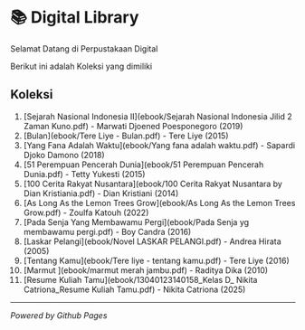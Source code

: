 # 📚 Digital Library

Selamat Datang di Perpustakaan Digital

Berikut ini adalah Koleksi yang dimiliki
## Koleksi

1. [Sejarah Nasional Indonesia II](ebook/Sejarah Nasional Indonesia Jilid 2 Zaman Kuno.pdf) - Marwati Djoened Poesponegoro (2019)
2. [Bulan](ebook/Tere Liye - Bulan.pdf) - Tere Liye (2015)
3. [Yang Fana Adalah Waktu](ebook/Yang fana adalah waktu.pdf) - Sapardi Djoko Damono (2018)
4. [51 Perempuan Pencerah Dunia](ebook/51 Perempuan Pencerah Dunia.pdf) - Tetty Yukesti (2015)
5. [100 Cerita Rakyat Nusantara](ebook/100 Cerita Rakyat Nusantara by Dian Kristiania.pdf) - Dian Kristiani (2014)
6. [As Long As the Lemon Trees Grow](ebook/As Long As the Lemon Trees Grow.pdf) - Zoulfa Katouh (2022)
7. [Pada Senja Yang Membawamu Pergi](ebook/Pada Senja yg membawamu pergi.pdf) - Boy Candra (2016)
8. [Laskar Pelangi](ebook/Novel LASKAR PELANGI.pdf) - Andrea Hirata (2005)
9. [Tentang Kamu](ebook/Tere liye - tentang kamu.pdf) - Tere Liye (2016)
10. [Marmut ](ebook/marmut merah jambu.pdf) - Raditya Dika (2010)
12. [Resume Kuliah Tamu](ebook/13040123140158_Kelas D_ Nikita Catriona_Resume Kuliah Tamu.pdf) - Nikita Catriona (2025)

---

*Powered by Github Pages*
